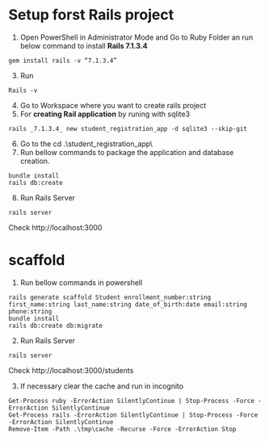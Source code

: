 # Setup forst Rails project
1. Open PowerShell in Administrator Mode and Go to Ruby Folder an run below command to install **Rails 7.1.3.4**
  ```
gem install rails -v “7.1.3.4”
```
3. Run
```
Rails -v
```
4. Go to Workspace where you want to create rails project
5. For **creating Rail application** by runing with sqlite3
```
rails _7.1.3.4_ new student_registration_app -d sqlite3 --skip-git
```
6. Go to the cd .\student_registration_app\
7. Run bellow commands to package the application and database creation.
```
bundle install
rails db:create
```
8. Run Rails Server
```
rails server
```
Check http://localhost:3000

# scaffold
1. Run bellow commands in powershell
```
rails generate scaffold Student enrollment_number:string first_name:string last_name:string date_of_birth:date email:string phone:string
bundle install
rails db:create db:migrate
```
2. Run Rails Server
```
rails server
```
Check http://localhost:3000/students

3. If necessary clear the cache and run in incognito
```
Get-Process ruby -ErrorAction SilentlyContinue | Stop-Process -Force -ErrorAction SilentlyContinue
Get-Process rails -ErrorAction SilentlyContinue | Stop-Process -Force -ErrorAction SilentlyContinue
Remove-Item -Path .\tmp\cache -Recurse -Force -ErrorAction Stop
```
